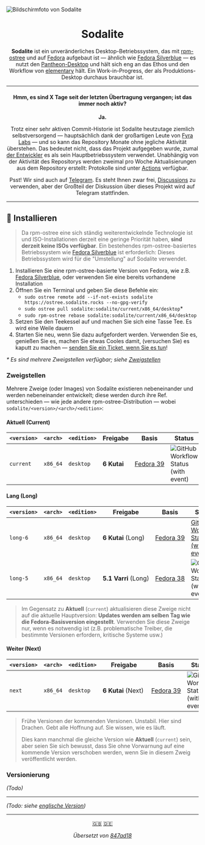 ![Bildschirmfoto von Sodalite](https://git.zio.sh/sodaliterocks/lfs/media/branch/main/graphics/screenshot/screenshot.png?u=7)

<h1 align="center">
    Sodalite
</h1>

<p align="center">
    <strong>Sodalite</strong> ist ein unveränderliches Desktop-Betriebssystem, das mit <a href="https://coreos.github.io/rpm-ostree/">rpm-ostree</a> und auf <a href="https://getfedora.org/">Fedora</a> aufgebaut ist &mdash; ähnlich wie <a href="https://silverblue.fedoraproject.org/">Fedora Silverblue</a> &mdash; es nutzt den <a href="https://elementary.io/docs/learning-the-basics">Pantheon-Desktop</a> und hält sich eng an das Ethos und den Workflow von <a href="https://elementary.io/open-source">elementary</a> hält. Ein Work-in-Progress, der als Produktions-Desktop durchaus brauchbar ist.
</p>

---

<h4 align="center">
    Hmm, es sind X Tage seit der letzten Übertragung vergangen; ist das immer noch aktiv?
</h4>

<p align="center">
    <strong>Ja.</strong>
</p>

<p align="center">
    Trotz einer sehr aktiven Commit-Historie ist Sodalite heutzutage ziemlich selbstversorgend &mdash; hauptsächlich dank der großartigen Leute von <a href="https://fyralabs.com">Fyra Labs</a> &mdash; und so kann das Repository Monate ohne jegliche Aktivität überstehen. Das bedeutet nicht, dass das Projekt aufgegeben wurde, zumal <a href="https://github.com/electricduck">der Entwickler</a> es als sein Hauptbetriebssystem verwendet. Unabhängig von der Aktivität des Repositorys werden zweimal pro Woche Aktualisierungen aus dem Repository erstellt: Protokolle sind unter <a href="https://github.com/sodaliterocks/sodalite/actions">Actions</a> verfügbar.
</p>

<p align="center">
    Psst! Wir sind auch auf <a href="https://t.me/sodalitechat">Telegram</a>. Es steht Ihnen zwar frei, <a href="https://github.com/sodaliterocks/sodalite/discussions">Discussions</a> zu verwenden, aber der Großteil der Diskussion über dieses Projekt wird auf Telegram stattfinden.
</p>

---

## 🎉 Installieren

> Da rpm-ostree eine sich ständig weiterentwickelnde Technologie ist und ISO-Installationen derzeit eine geringe Priorität haben, **sind derzeit keine ISOs verfügbar**. Ein bestehendes rpm-ostree-basiertes Betriebssystem wie [Fedora Silverblue](https://silverblue.fedoraproject.org/) ist erforderlich: Dieses Betriebssystem wird für die "Umstellung" auf Sodalite verwendet.

1. Installieren Sie eine rpm-ostree-basierte Version von Fedora, wie z.B. [Fedora Silverblue](https://silverblue.fedoraproject.org/), oder verwenden Sie eine bereits vorhandene Installation
2. Öffnen Sie ein Terminal und geben Sie diese Befehle ein:
   - `sudo ostree remote add --if-not-exists sodalite https://ostree.sodalite.rocks --no-gpg-verify`
   - `sudo ostree pull sodalite:sodalite/current/x86_64/desktop`*
   - `sudo rpm-ostree rebase sodalite:sodalite/current/x86_64/desktop`
3. Setzen Sie den Teekessel auf und machen Sie sich eine Tasse Tee. Es wird eine Weile dauern
4. Starten Sie neu, wenn Sie dazu aufgefordert werden. Verwenden Sie es, genießen Sie es, machen Sie etwas Cooles damit, (versuchen Sie) es kaputt zu machen &mdash; [senden Sie ein Ticket, wenn Sie es tun](https://github.com/sodaliterocks/sodalite/issues/new)!

_* Es sind mehrere Zweigstellen verfügbar; siehe [Zweigstellen](#zweigstellen)_

### Zweigstellen

Mehrere Zweige (oder Images) von Sodalite existieren nebeneinander und werden nebeneinander entwickelt; diese werden durch ihre Ref. unterschieden &mdash; wie jede andere rpm-ostree-Distribution &mdash; wobei `sodalite/<version>/<arch>/<edition>`:

#### Aktuell (Current)

|**`<version>`**|**`<arch>`**|**`<edition>`**|Freigabe|Basis|Status|
|-|-|-|-|-|-|
|`current`|`x86_64`|`desktop`|**6&#160;Kutai**&#160;|[Fedora&#160;39](https://docs.fedoraproject.org/de/releases/f39/)|![GitHub Workflow Status (with event)](https://img.shields.io/github/actions/workflow/status/sodaliterocks/sodalite/update__sodalite.current.x86_64.desktop.yml?label=current%2Fx86_64%2Fdesktop)|

#### Lang (Long)

|**`<version>`**|**`<arch>`**|**`<edition>`**|Freigabe|Basis|Status|
|-|-|-|-|-|-|
|`long-6`|`x86_64`|`desktop`|**6&#160;Kutai**&#160;(Long)|[Fedora&#160;39](https://docs.fedoraproject.org/de/releases/f39/)|[GitHub Workflow Status (with event)](https://img.shields.io/github/actions/workflow/status/sodaliterocks/sodalite/update__sodalite.long-6.x86_64.desktop.yml?label=long-6%2Fx86_64%2Fdesktop)|
|`long-5`|`x86_64`|`desktop`|**5.1&#160;Varri**&#160;(Long)|[Fedora&#160;38](https://docs.fedoraproject.org/de/releases/f38/)|![GitHub Workflow Status (with event)](https://img.shields.io/github/actions/workflow/status/sodaliterocks/sodalite/update__sodalite.long-5.x86_64.desktop.yml?label=long-5%2Fx86_64%2Fdesktop)|

> Im Gegensatz zu **Aktuell** (`current`) aktualisieren diese Zweige nicht auf die aktuelle Hauptversion: **Updates werden am selben Tag wie die Fedora-Basisversion eingestellt**. Verwenden Sie diese Zweige nur, wenn es notwendig ist (z.B. problematische Treiber, die bestimmte Versionen erfordern, kritische Systeme usw.)

#### Weiter (Next)

|**`<version>`**|**`<arch>`**|**`<edition>`**|Freigabe|Basis|Status|
|-|-|-|-|-|-|
|`next`|`x86_64`|`desktop`|**6&#160;Kutai**&#160;(Next)&#160;|[Fedora&#160;39](https://docs.fedoraproject.org/de/releases/f39/)|![GitHub Workflow Status (with event)](https://img.shields.io/github/actions/workflow/status/sodaliterocks/sodalite/update__sodalite.next.x86_64.desktop.yml?label=next%2Fx86_64%2Fdesktop)|

> Frühe Versionen der kommenden Versionen. Unstabil. Hier sind Drachen. Gebt alle Hoffnung auf. Sie wissen, wie es läuft.
>
> Dies kann manchmal die gleiche Version wie **Aktuell** (`current`) sein, aber seien Sie sich bewusst, dass Sie ohne Vorwarnung auf eine kommende Version verschoben werden, wenn Sie in diesem Zweig veröffentlicht werden.

### Versionierung

_(Todo)_

---

_(Todo: siehe [englische Version](../../README.md))_

---

<p align="center">
  <a href="../../README.md">🇬🇧</a>
  <a href="README.de.md">🇩🇪</a>
</p>

<p align="center">
    <i>Übersetzt von <a href="https://github.com/sodaliterocks/sodalite/blob/847ad18d8f7c7dbcce83e2b0d6262b58bc66049e/README.md">847ad18</a></i>
</p>
